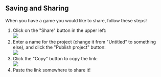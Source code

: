 ## Saving and Sharing
When you have a game you would like to share, follow these steps!

1. Click on the "Share" button in the upper left:  
    ![](https://i.imgur.com/uAQ7A87.png)
1. Enter a name for the project (change it from "Untitled" to something else), and click the "Publish project" button:  
    ![](https://i.imgur.com/jdeLTRt.png)
1. Click the "Copy" button to copy the link:  
    ![](https://i.imgur.com/KpPiDRQ.png)
1. Paste the link somewhere to share it!